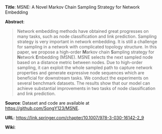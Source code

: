 **Title**: MSNE: A Novel Markov Chain Sampling Strategy for Network Embedding

**Abstract**:
> Network embedding methods have obtained great progresses on many tasks, such as
> node classification and link prediction. Sampling strategy is very important in
> network embedding. It is still a challenge for sampling in a network with 
> complicated topology structure. In this paper, we propose a high-order **M**arkov
> chain **S**ampling strategy for **N**etwork **E**mbedding (MSNE). MSNE selects
> the next sampled node based on a distance metric between nodes. Due to high-order
> sampling, it can exploit the whole sampled path to capture network properties and
> generate expressive node sequences which are beneficial for downstream tasks. We
> conduct the experiments on several benchmark datasets. The results show that our
> model can achieve substantial improvements in two tasks of node classification and
> link prediction.

**Source**: Dataset and code are available at https://github.com/SongY123/MSNE.

**URL**: https://link.springer.com/chapter/10.1007/978-3-030-16142-2_9

**Wiki**:

